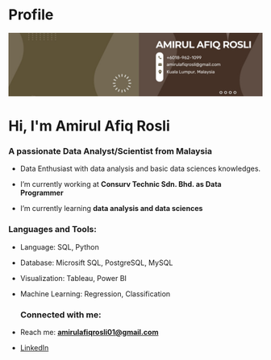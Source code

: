 # Profile

![Alt Text](https://raw.githubusercontent.com/amirulafiqrosli/amirulafiqrosli/main/1685376749079.jpg)
<h1>Hi, I'm Amirul Afiq Rosli</h1>
<h3>A passionate Data Analyst/Scientist from Malaysia</h3>

- Data Enthusiast with data analysis and basic data sciences knowledges.

- I’m currently working at **Consurv Technic Sdn. Bhd. as Data Programmer**

- I’m currently learning **data analysis and data sciences**

<h3 align="left">Languages and Tools:</h3>

- Language: SQL, Python
  
- Database: Microsift SQL, PostgreSQL, MySQL
  
- Visualization: Tableau, Power BI
  
- Machine Learning: Regression, Classification

  <h3 align="left">Connected with me:</h3>

- Reach me: **amirulafiqrosli01@gmail.com**
- [LinkedIn](https://www.linkedin.com/in/amirul-afiq-rosli/)

